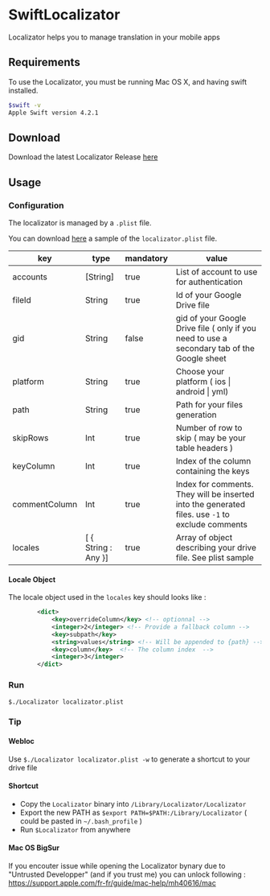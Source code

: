 # SwiftLocalizator
Localizator helps you to manage translation in your mobile apps


## Requirements

To use the Localizator, you must be running Mac OS X, and having swift installed.

```sh
$swift -v
Apple Swift version 4.2.1

```

## Download

Download the latest Localizator Release [here](https://github.com/celian-m/SwiftLocalizator/blob/master/bin/Localizator)

## Usage

### Configuration

The localizator is managed by a `.plist` file.

You can download [here](https://github.com/celian-m/SwiftLocalizator/blob/master/localizator.plist) a sample of the `localizator.plist` file.



| key | type | mandatory | value |
|-----|------|-----------|-------|
|   accounts  |  [String]    |   true        |    List of account to use for authentication   |
|  fileId   |    String  |     true     |    Id of your Google Drive file   |
|  gid   |    String  |     false     |    gid of your Google Drive file ( only if you need to use a secondary tab of the Google sheet   |
|  platform   |    String  |    true      |   Choose your platform ( ios \| android \| yml)    |
|   path  |   String   |     true      |   Path for your files generation    |
|  skipRows   |   Int   |    true       |    Number of row to skip ( may be your table headers )   |
|    keyColumn |   Int   |   true        |  Index of the column containing the keys     |
| commentColumn | Int | true | Index for comments. They will be inserted into the generated files. use `-1` to exclude comments |
| locales | [ { String : Any }]  | true | Array of object describing your drive file. See plist sample |

#### Locale Object
The locale object used in the `locales` key should looks like :

```xml
		<dict>
			<key>overrideColumn</key> <!-- optionnal -->
			<integer>2</integer> <!-- Provide a fallback column -->
			<key>subpath</key>  
			<string>values</string> <!-- Will be appended to {path} -->
			<key>column</key>  <!-- The column index  -->
			<integer>3</integer>
		</dict>
```
### Run
`$./Localizator localizator.plist`

### Tip

#### Webloc
Use `$./Localizator localizator.plist -w` to generate a shortcut to your drive file

#### Shortcut

- Copy the `Localizator` binary into  `/Library/Localizator/Localizator`
- Export the new PATH as `$export PATH=$PATH:/Library/Localizator` ( could be pasted in `~/.bash_profile` )
- Run `$Localizator` from anywhere


#### Mac OS BigSur

If you encouter issue while opening the Localizator bynary due to "Untrusted Developper" (and if you trust me) you can unlock following : https://support.apple.com/fr-fr/guide/mac-help/mh40616/mac

